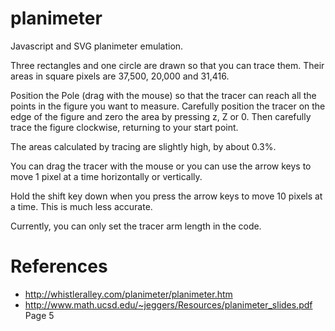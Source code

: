 # planimeter
Javascript and SVG planimeter emulation.

Three rectangles and one circle are drawn so that you can trace them. Their areas in square pixels are 37,500, 20,000 and 31,416.

Position the Pole (drag with the mouse) so that the tracer can reach all the points in the figure you want to measure.
Carefully position the tracer on the edge of the figure and zero the area by pressing z, Z or 0.
Then carefully trace the figure clockwise, returning to your start point.

The areas calculated by tracing are slightly high, by about 0.3%.

You can drag the tracer with the mouse or you can use the arrow keys to move 1 pixel at a time horizontally or vertically.

Hold the shift key down when you press the arrow keys to move 10 pixels at a time. This is much less accurate.

Currently, you can only set the tracer arm length in the code.

# References
* http://whistleralley.com/planimeter/planimeter.htm
* http://www.math.ucsd.edu/~jeggers/Resources/planimeter_slides.pdf Page 5

